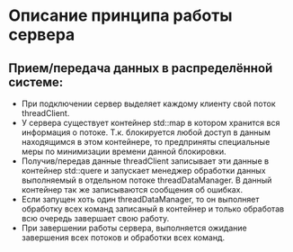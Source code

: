 # Описание принципа работы сервера

## Прием/передача данных в распределённой системе:
* При подключении сервер выделяет каждому клиенту свой поток threadClient.
* У сервера существует контейнер std::map в котором хранится вся информация о потоке. Т.к. блокируется любой доступ в данным находящимся в этом контейнере, то предприняты специальные меры по минимизации времени данной блокировки.
* Получив/передав данные threadClient записывает эти данные в контейнер std::quere и запускает менеджер обработки данных выполняемый в отдельном потоке threadDataManager. В данный контейнер так же записываются сообщения об ошибках.
* Если запущен хоть один threadDataManager, то он выполняет обработку всех команд записаный в контейнер и только обработав всю очередь завершает свою работу.
* При завершении работы сервера, выполняется ожидание завершения всех потоков и обработки всех команд.  
